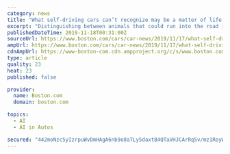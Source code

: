 ```yaml
---
category: news
title: "What self-driving cars can’t recognize may be a matter of life and death"
excerpt: "Distinguishing between animals that could run into the road is part of the constant engineering struggle to identify and teach these types of differences to vehicles powered by artificial intelligence. Companies including Alphabet-owned Waymo, General ..."
publishedDateTime: 2019-11-18T00:31:00Z
sourceUrl: https://www.boston.com/cars/car-news/2019/11/17/what-self-driving-cars-cant-recognize-may-be-a-matter-of-life-and-death
ampUrl: https://www.boston.com/cars/car-news/2019/11/17/what-self-driving-cars-cant-recognize-may-be-a-matter-of-life-and-death/amp
cdnAmpUrl: https://www-boston-com.cdn.ampproject.org/c/s/www.boston.com/cars/car-news/2019/11/17/what-self-driving-cars-cant-recognize-may-be-a-matter-of-life-and-death/amp
type: article
quality: 23
heat: 23
published: false

provider:
  name: Boston.com
  domain: boston.com

topics:
  - AI
  - AI in Autos

secured: "442moNzc5yIzrpuWvDmHAgA6nb9o8aTLy5daxtB4QTaVHJCArRq5v/mz1RoyWuyZsD6W0ZPoiuTKlhkfvjoIaSYdNyv3WK1/EGsQtc2Xzw7B7h6AgKaSpHQkkLj8oZNdwH+S9BRNBV8ASly58EFNHAkm94MYV5iaTP7WQMd4Q5syhKtx7FpDJkqu1MUYAwfydoh9yvoET/cjOx1xAJcM1CAXNzcI4JpEGTdKJjVh1Eb8tsX4SdxvzGxVxI+X589zzfSto22nWX1Pevuj9jzhXA==;MRTF0WhR+ppXFqM8OCznZA=="
---
```


